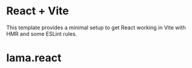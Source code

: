 # React + Vite

This template provides a minimal setup to get React working in Vite with HMR and some ESLint rules.

# lama.react
